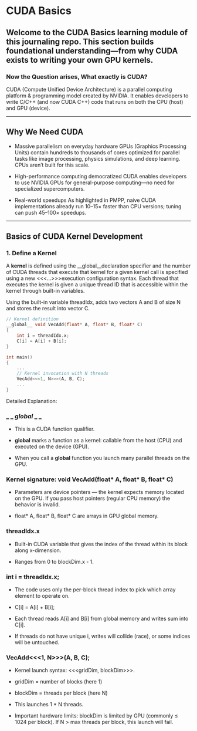 
# CUDA Basics


Welcome to the CUDA Basics learning module of this journaling repo. This section builds foundational understanding—from why CUDA exists to writing your own GPU kernels.
---
### Now the Question arises, What exactly is CUDA?

CUDA (Compute Unified Device Architecture) is a parallel computing platform & programming model created by NVIDIA. It enables developers to write C/C++ (and now CUDA C++) code that runs on both the CPU (host) and GPU (device).



---

## Why We Need CUDA

* Massive parallelism on everyday hardware
GPUs (Graphics Processing Units) contain hundreds to thousands of cores optimized for parallel tasks like image processing, physics simulations, and deep learning. CPUs aren’t built for this scale.

* High-performance computing democratized
CUDA enables developers to use NVIDIA GPUs for general-purpose computing—no need for specialized supercomputers.

* Real-world speedups
As highlighted in PMPP, naive CUDA implementations already run 10–15× faster than CPU versions; tuning can push 45–100× speedups.

---
##  Basics of CUDA Kernel Development

### 1. Define a Kernel
A **kernel** is defined using the __global__declaration specifier and the number of CUDA threads that execute that kernel for a given kernel call is specified using a new <<<...>>>execution configuration syntax. Each thread that executes the kernel is given a unique thread ID that is accessible within the kernel through built-in variables.

Using the built-in variable threadIdx, adds two vectors A and B of size N and stores the result into vector C.

```cpp
// Kernel definition
__global__ void VecAdd(float* A, float* B, float* C)
{
    int i = threadIdx.x;
    C[i] = A[i] + B[i];
}

int main()
{
    ...
    // Kernel invocation with N threads
    VecAdd<<<1, N>>>(A, B, C);
    ...
}

```
Detailed Explanation:

### _ _ _global_ _ _

* This is a CUDA function qualifier.

* __global__ marks a function as a kernel: callable from the host (CPU) and executed on the device (GPU).

* When you call a __global__ function you launch many parallel threads on the GPU.

### Kernel signature: void VecAdd(float* A, float* B, float* C)

* Parameters are device pointers — the kernel expects memory located on the GPU. If you pass host pointers (regular CPU memory) the behavior is invalid.

* float* A, float* B, float* C are arrays in GPU global memory.

### threadIdx.x

* Built-in CUDA variable that gives the index of the thread within its block along x-dimension.

* Ranges from 0 to blockDim.x - 1.

### int i = threadIdx.x;

* The code uses only the per-block thread index to pick which array element to operate on.

* C[i] = A[i] + B[i];

* Each thread reads A[i] and B[i] from global memory and writes sum into C[i].

* If threads do not have unique i, writes will collide (race), or some indices will be untouched.

### VecAdd<<<1, N>>>(A, B, C);

* Kernel launch syntax: <<<gridDim, blockDim>>>.

* gridDim = number of blocks (here 1)

* blockDim = threads per block (here N)

* This launches 1 * N threads.

* Important hardware limits: blockDim is limited by GPU (commonly ≤ 1024 per block). If N > max threads per block, this launch will fail.



